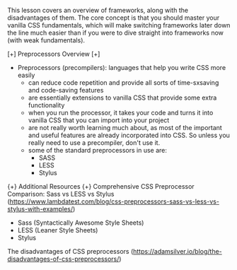 This lesson covers an overview of frameworks, along with the disadvantages of them. The core concept is that you should master your vanilla CSS fundamentals, which will make switching frameworks later down the line much easier than if you were to dive straight into frameworks now (with weak fundamentals).

[+] Preprocessors Overview [+]
- Preprocessors (precompilers): languages that help you write CSS more easily
    - can reduce code repetition and provide all sorts of time-sxsaving and code-saving features
    - are essentially extensions to vanilla CSS that provide some extra functionality
    - when you run the processor, it takes your code and turns it into vanilla CSS that you can import into your project
    - are not really worth learning much about, as most of the important and useful features are already incorporated into CSS. So unless you really need to use a precompiler, don't use it.
    - some of the standard preprocessors in use are:
        - SASS
        - LESS
        - Stylus


{+} Additional Resources {+}
Comprehensive CSS Preprocessor Comparison: Sass vs LESS vs Stylus (https://www.lambdatest.com/blog/css-preprocessors-sass-vs-less-vs-stylus-with-examples/)
- Sass (Syntactically Awesome Style Sheets)
- LESS (Leaner Style Sheets)
- Stylus

The disadvantages of CSS preprocessors (https://adamsilver.io/blog/the-disadvantages-of-css-preprocessors/)